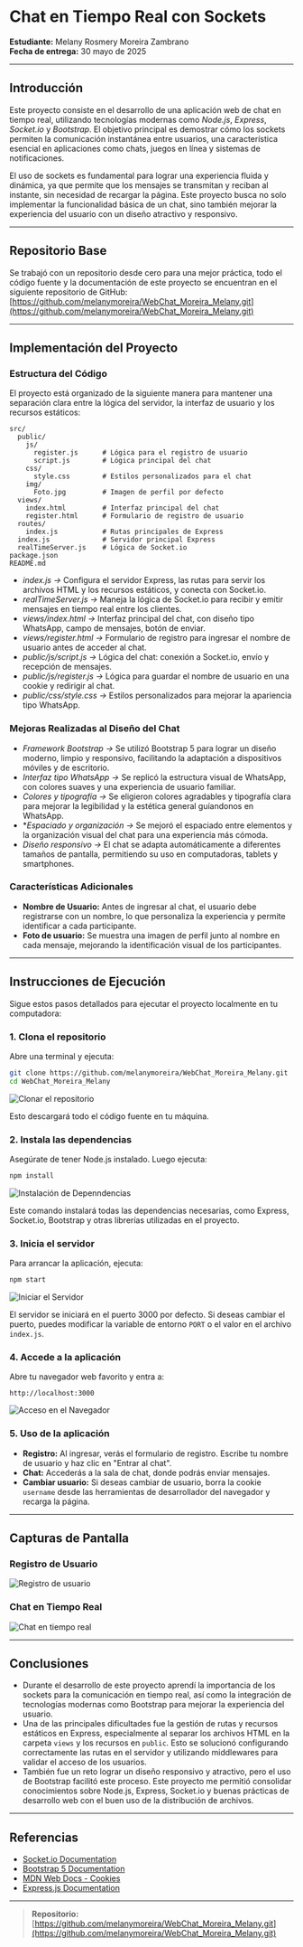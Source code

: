 # Chat en Tiempo Real con Sockets

**Estudiante:** Melany Rosmery Moreira Zambrano  
**Fecha de entrega:** 30 mayo de 2025

---

## Introducción

Este proyecto consiste en el desarrollo de una aplicación web de chat en tiempo real, utilizando tecnologías modernas como *Node.js*, *Express*, *Socket.io* y *Bootstrap*. El objetivo principal es demostrar cómo los sockets permiten la comunicación instantánea entre usuarios, una característica esencial en aplicaciones como chats, juegos en línea y sistemas de notificaciones.

El uso de sockets es fundamental para lograr una experiencia fluida y dinámica, ya que permite que los mensajes se transmitan y reciban al instante, sin necesidad de recargar la página. Este proyecto busca no solo implementar la funcionalidad básica de un chat, sino también mejorar la experiencia del usuario con un diseño atractivo y responsivo.

---

## Repositorio Base

Se trabajó con un repositorio desde cero para una mejor práctica, todo el código fuente y la documentación de este proyecto se encuentran en el siguiente repositorio de GitHub:  
[https://github.com/melanymoreira/WebChat_Moreira_Melany.git](https://github.com/melanymoreira/WebChat_Moreira_Melany.git)

---

## Implementación del Proyecto

### Estructura del Código

El proyecto está organizado de la siguiente manera para mantener una separación clara entre la lógica del servidor, la interfaz de usuario y los recursos estáticos:

```
src/
  public/
    js/
      register.js      # Lógica para el registro de usuario
      script.js        # Lógica principal del chat 
    css/
      style.css        # Estilos personalizados para el chat
    img/
      Foto.jpg         # Imagen de perfil por defecto
  views/
    index.html         # Interfaz principal del chat
    register.html      # Formulario de registro de usuario
  routes/
    index.js           # Rutas principales de Express
  index.js             # Servidor principal Express
  realTimeServer.js    # Lógica de Socket.io
package.json
README.md
```

- *index.js ->* Configura el servidor Express, las rutas para servir los archivos HTML y los recursos estáticos, y conecta con Socket.io.
- *realTimeServer.js ->* Maneja la lógica de Socket.io para recibir y emitir mensajes en tiempo real entre los clientes.
- *views/index.html ->* Interfaz principal del chat, con diseño tipo WhatsApp, campo de mensajes, botón de enviar.
- *views/register.html ->* Formulario de registro para ingresar el nombre de usuario antes de acceder al chat.
- *public/js/script.js ->* Lógica del chat: conexión a Socket.io, envío y recepción de mensajes.
- *public/js/register.js ->* Lógica para guardar el nombre de usuario en una cookie y redirigir al chat.
- *public/css/style.css ->* Estilos personalizados para mejorar la apariencia tipo WhatsApp.

### Mejoras Realizadas al Diseño del Chat

- *Framework Bootstrap ->* Se utilizó Bootstrap 5 para lograr un diseño moderno, limpio y responsivo, facilitando la adaptación a dispositivos móviles y de escritorio.
- *Interfaz tipo WhatsApp ->* Se replicó la estructura visual de WhatsApp, con colores suaves y una experiencia de usuario familiar.
- *Colores y tipografía ->* Se eligieron colores agradables y tipografía clara para mejorar la legibilidad y la estética general guíandonos en WhatsApp.
- **Espaciado y organización ->* Se mejoró el espaciado entre elementos y la organización visual del chat para una experiencia más cómoda.
- *Diseño responsivo ->* El chat se adapta automáticamente a diferentes tamaños de pantalla, permitiendo su uso en computadoras, tablets y smartphones.

### Características Adicionales

- **Nombre de Usuario:** Antes de ingresar al chat, el usuario debe registrarse con un nombre, lo que personaliza la experiencia y permite identificar a cada participante.
- **Foto de usuario:** Se muestra una imagen de perfil junto al nombre en cada mensaje, mejorando la identificación visual de los participantes.

---

## Instrucciones de Ejecución

Sigue estos pasos detallados para ejecutar el proyecto localmente en tu computadora:

### 1. Clona el repositorio

Abre una terminal y ejecuta:

```bash
git clone https://github.com/melanymoreira/WebChat_Moreira_Melany.git
cd WebChat_Moreira_Melany
```
![Clonar el repositorio](src/public/img/Clonar-Repositorio.png)

Esto descargará todo el código fuente en tu máquina.

### 2. Instala las dependencias

Asegúrate de tener Node.js instalado. Luego ejecuta:

```bash
npm install
```
![Instalación de Depenndencias](src/public/img/Instalar-Dependencias.png)

Este comando instalará todas las dependencias necesarias, como Express, Socket.io, Bootstrap y otras librerías utilizadas en el proyecto.

### 3. Inicia el servidor

Para arrancar la aplicación, ejecuta:

```bash
npm start
```
![Iniciar el Servidor](src/public/img/Iniciar-Servidor.png)

El servidor se iniciará en el puerto 3000 por defecto. Si deseas cambiar el puerto, puedes modificar la variable de entorno `PORT` o el valor en el archivo `index.js`.

### 4. Accede a la aplicación

Abre tu navegador web favorito y entra a:

```
http://localhost:3000
```
![Acceso en el Navegador](src/public/img/Acceso-Navegador.png)

### 5. Uso de la aplicación

- **Registro:** Al ingresar, verás el formulario de registro. Escribe tu nombre de usuario y haz clic en "Entrar al chat".
- **Chat:** Accederás a la sala de chat, donde podrás enviar mensajes.
- **Cambiar usuario:** Si deseas cambiar de usuario, borra la cookie `username` desde las herramientas de desarrollador del navegador y recarga la página.

---

## Capturas de Pantalla

### Registro de Usuario
![Registro de usuario](src/public/img/Registro-Usuario.png)

### Chat en Tiempo Real
![Chat en tiempo real](src/public/img/Chat-TiempoReal.png)

---

## Conclusiones

- Durante el desarrollo de este proyecto aprendí la importancia de los sockets para la comunicación en tiempo real, así como la integración de tecnologías modernas como Bootstrap para mejorar la experiencia del usuario.  
- Una de las principales dificultades fue la gestión de rutas y recursos estáticos en Express, especialmente al separar los archivos HTML en la carpeta `views` y los recursos en `public`. Esto se solucionó configurando correctamente las rutas en el servidor y utilizando middlewares para validar el acceso de los usuarios.  
- También fue un reto lograr un diseño responsivo y atractivo, pero el uso de Bootstrap facilitó este proceso. Este proyecto me permitió consolidar conocimientos sobre Node.js, Express, Socket.io y buenas prácticas de desarrollo web con el buen uso de la distribución de archivos.

---

## Referencias

- [Socket.io Documentation](https://socket.io/docs/)
- [Bootstrap 5 Documentation](https://getbootstrap.com/docs/5.3/getting-started/introduction/)
- [MDN Web Docs - Cookies](https://developer.mozilla.org/en-US/docs/Web/API/Document/cookie)
- [Express.js Documentation](https://expressjs.com/)

---

> **Repositorio:** [https://github.com/melanymoreira/WebChat_Moreira_Melany.git](https://github.com/melanymoreira/WebChat_Moreira_Melany.git)
